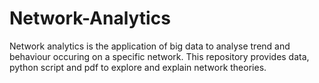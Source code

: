 # Network-Analytics

Network analytics is the application of big data to analyse trend and behaviour occuring on a specific network. 
This repository provides data, python script and pdf to explore and explain network theories.

